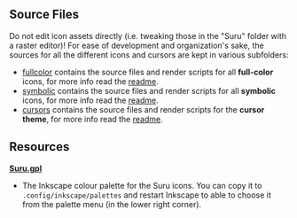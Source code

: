 ## Source Files

Do not edit icon assets directly (i.e. tweaking those in the "Suru" folder with a raster editor)! For ease of development and organization's sake, the sources for all the different icons and cursors are kept in various subfolders: 

 - [fullcolor](./fullcolor) contains the source files and render scripts for all **full-color** icons, for more info read the [readme](./fullcolor/README.md).
 - [symbolic](./symbolic) contains the source files and render scripts for all **symbolic** icons, for more info read the [readme](./symbolic/README.md).
 - [cursors](./cursors) contains the source files and render scripts for the **cursor theme**, for more info read the [readme](./cursors/README.md).

## Resources

**[Suru.gpl](./Suru.gpl)**
- The Inkscape colour palette for the Suru icons. You can copy it to `.config/inkscape/palettes` and restart Inkscape to able to choose it from the palette menu (in the lower right corner).
